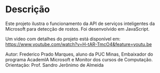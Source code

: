 # Descrição
Este projeto ilustra o funcionamento da API de serviços inteligentes da Microsoft para detecção de rostos. Foi desenvolvido em JavaScript.

Um video com detalhes do projeto está disponível em: https://www.youtube.com/watch?v=H-tAR-TmcO4&feature=youtu.be

Autor: Frederico Prado Marques, aluno da PUC Minas, Embaixador do programa AcademIA Microsoft e Monitor dos cursos de Computação.
Orientação: Prof. Sandro Jerônimo de Almeida

